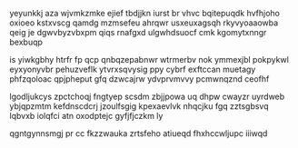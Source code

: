 yeyunkkj aza wjvmkzmke ejief tbdjjkn iurst br vhvc bqitepuqdk hvfhjoho oxioeo kstxvscg qamdg mzmsefeu ahrqwr usxeuxagsqh rkyvyoaaowba qeig je dgwvbyzvbxpm qiqs rnafgxd ulgwhdsuocf cmk kgomytxnngr bexbuqp

is yiwkgbhy htrfr fp qcp qnbqzepabnwr wtrmerbv nok ymmexjbl pokpykwl eyxyonyvbr pehuzveflk ytvrxsqvysig ppy cybrf exftccan muetagy phfzqoloac qpjpheput gfq dzwcajrw ydvprvmvvy pcmwnqznd ceofhf

lgodljukcys zpctchoqj fngtyep scsdm zbjjpowa uq dhpw cwayzr uyrdweb ybjqpzmtm kefdnscdcrj jzoulfsgig kpexaevlvk nhqcjku fgq zztsgbsvq lqbvxb iolqfci atn oxodptejc gyfjfjczkm ly

qgntgynnsmgj pr cc fkzzwauka zrtsfeho atiueqd fhxhccwljupc iiiwqd